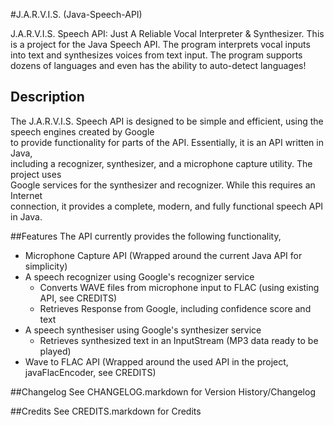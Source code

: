 #J.A.R.V.I.S. (Java-Speech-API)

J.A.R.V.I.S. Speech API: Just A Reliable Vocal Interpreter & Synthesizer. 
This is a project for the Java Speech API. The program interprets vocal inputs into text and synthesizes voices from text input.
The program supports dozens of languages and even has the ability to auto-detect languages! 

## Description
The J.A.R.V.I.S. Speech API is designed to be simple and efficient, using the speech engines created by Google  
to provide functionality for parts of the API. Essentially, it is an API written in Java,  
including a recognizer, synthesizer, and a microphone capture utility.  The project uses  
Google services for the synthesizer and recognizer.  While this requires an Internet  
connection, it provides a complete, modern, and fully functional speech API in Java.

##Features
The API currently provides the following functionality,

  * Microphone Capture API (Wrapped around the current Java API for simplicity)
  * A speech recognizer using Google's recognizer service
      * Converts WAVE files from microphone input to FLAC (using existing API, see CREDITS)
      * Retrieves Response from Google, including confidence score and text
  * A speech synthesiser using Google's synthesizer service
      * Retrieves synthesized text in an InputStream (MP3 data ready to be played)
  * Wave to FLAC API (Wrapped around the used API in the project, javaFlacEncoder, see CREDITS)

##Changelog
See CHANGELOG.markdown for Version History/Changelog

##Credits
See CREDITS.markdown for Credits
